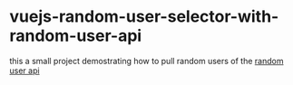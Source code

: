 # vuejs-random-user-selector-with-random-user-api

this a small project demostrating how to pull random users of the <a href="https://randomuser.me/api/">random user api </p>
